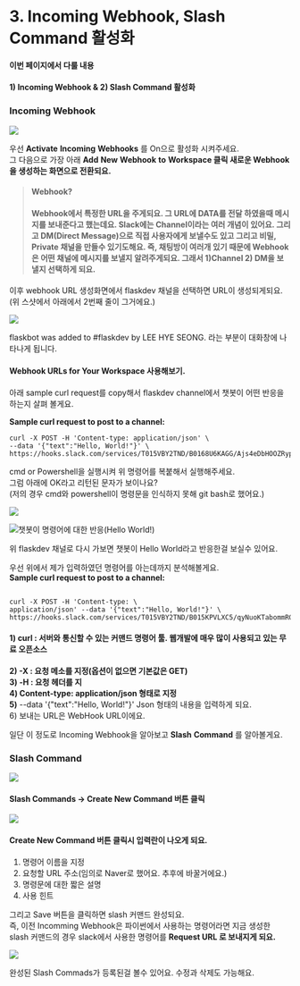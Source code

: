 # 3. Incoming Webhook, Slash Command 활성화

#### 이번 페이지에서 다룰 내용 

#### 1\) Incoming Webhook & 2\) Slash Command 활성화

### Incoming Webhook

![](../../../../.gitbook/assets/image%20%28279%29.png)

우선 **Activate** **Incoming** **Webhooks** 를 On으로 활성화 시켜주세요.   
그 다음으로 가장 아래  **Add** **New** **Webhook** **to** **Workspace 클릭 새로운 Webhook을 생성하는 화면으로 전환되요.**   


> #### Webhook?  
>
> #### Webhook에서 특정한 URL을 주게되요. 그 URL에 DATA를 전달 하였을때 메시지를 보내준다고 했는데요. Slack에는 Channel이라는 여러 개념이 있어요. 그리고 DM\(Direct Message\)으로 직접 사용자에게 보낼수도 있고 그리고 비밀, Private 채널을 만들수 있기도해요.  즉, 채팅방이 여러개 있기 때문에 Webhook은 어떤 채널에 메시지를 보낼지 알려주게되요.  그래서 1\)Channel 2\) DM을 보낼지 선택하게 되요.

이후 webhook URL 생성화면에서 flaskdev 채널을 선택하면 URL이 생성되게되요. \(위 스샷에서 아래에서 2번째 줄이 그거에요.\)  
  


![](../../../../.gitbook/assets/image%20%28288%29.png)

flaskbot was added to \#flaskdev by LEE HYE SEONG. 라는 부분이 대화창에 나타나게 됩니다.   


#### Webhook URLs for Your Workspace 사용해보기. 

아래 sample curl request를 copy해서 flaskdev channel에서 챗봇이 어떤 반응을 하는지 살펴 볼게요. 

 **Sample curl request to post to a channel:**

```text
curl -X POST -H 'Content-type: application/json' \
--data '{"text":"Hello, World!"}' \
https://hooks.slack.com/services/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
```

cmd or Powershell을 실행시켜 위 명령어를 복붙해서 실행해주세요.   
그럼 아래에 OK라고 리턴된 문자가 보이나요?  
\(저의 경우 cmd와 powershell이 명령문을 인식하지 못해 git bash로 했어요.\)  


![](../../../../.gitbook/assets/image%20%28257%29.png)

![&#xCC57;&#xBD07;&#xC774; &#xBA85;&#xB839;&#xC5B4;&#xC5D0; &#xB300;&#xD55C; &#xBC18;&#xC751;\(Hello World!\)](../../../../.gitbook/assets/image%20%28260%29.png)

위 flaskdev 채널로 다시 가보면 챗봇이 Hello World라고 반응한걸 보실수 있어요.   
  
우선 위에서 제가 입력하였던 명령어를 아는데까지 분석해볼게요.   
**Sample curl request to post to a channel:**

```text

curl -X POST -H 'Content-type: \
application/json' --data '{"text":"Hello, World!"}' \
https://hooks.slack.com/services/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

```

#### 1\) curl :  서버와 통신할 수 있는 커맨드 명령어 툴. 웹개발에 매우 많이 사용되고 있는 **무료 오픈소스**

**2\) -X : 요청 메소를 지정\(옵션이 없으면 기본값은 GET\)  
3\)  -H : 요청 헤더를 지  
4\) Content-type: application/json 형태로 지정   
5\)** --data '{"text":"Hello, World!"}' Json 형태의 내용을 입력하게 되요.   
6\)  보내는 URL은 WebHook URL이에요.  
  
일단 이 정도로  Incoming Webhook을 알아보고 **Slash** **Command** 를 알아볼게요.   


### Slash Command

![](../../../../.gitbook/assets/image%20%28269%29.png)

#### Slash Commands -&gt; Create New Command 버튼 클릭

![](../../../../.gitbook/assets/image%20%28266%29.png)

#### 

#### Create New Command 버튼 클릭시 입력란이 나오게 되요. 

1. 명령어 이름을 지정
2. 요청할 URL 주소\(임의로 Naver로 했어요. 추후에 바꿀거에요.\)
3. 명령문에 대한 짧은 설명
4. 사용 힌트 

그리고 Save 버튼을 클릭하면 slash 커맨드 완성되요.   
즉, 이전 Incomming Webhook은 파이썬에서 사용하는 명령어라면 지금 생성한 slash 커맨드의 경우 slack에서 사용한 명령어를 **Request URL 로 보내지게 되요.**

![](../../../../.gitbook/assets/image%20%28258%29.png)

완성된 Slash Commads가 등록된걸 볼수 있어요. 수정과 삭제도 가능해요.  
 



